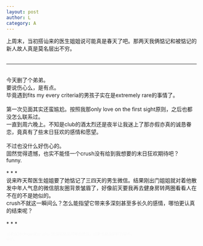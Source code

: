 ```yaml
---
layout: post
author: L
category: A
---
```


上周末，当初搭讪来的医生姐姐说可能真是春天了吧。那两天我俩惦记和被惦记的新人故人真是莫名层出不穷。<br>
<br>
* * *
<br>
今天删了个弟弟。<br>
要说伤心么，是有点。<br>
毕竟遇到fits my every criteria的男孩子实在是extremely rare的事情了。<br>
<br>
第一次见面其实还蛮尴尬。按照我那only love on the first sight原则，之后也都没怎么联系过。<br>
一直到周六晚上。不知是club的酒太烈还是夜半让我迷上了那亦假亦真的诚恳眷恋，竟真有了些末日狂欢的感情和愿望。<br>
<br>
不过也没什么好伤心的。<br>
固然觉得遗憾，也实不能怪一个crush没有给到我想要的末日狂欢期待吧？<br>
funny.<br>
<br>
* * *
<br>
说来昨天帮医生姐姐要了她惦记了三四天的男生微信。结果刚出门姐姐就对着他散发中年人气息的微信朋友圈背景皱眉了，好像前天要我再去健身房转两圈看看人在不在的不是她似的。<br>
crush不就这一瞬间么？怎么能指望它带来多深刻甚至多长久的感情，哪怕更认真的结束呢？<br>
<br>
* * *
<br>
<p style = "font-size:10px;color:#fafafa;">当初在Michigan的crush，遗憾竟都是同样的遗憾，结束也都是同样的草率。<br>
sigh.<br></p>

